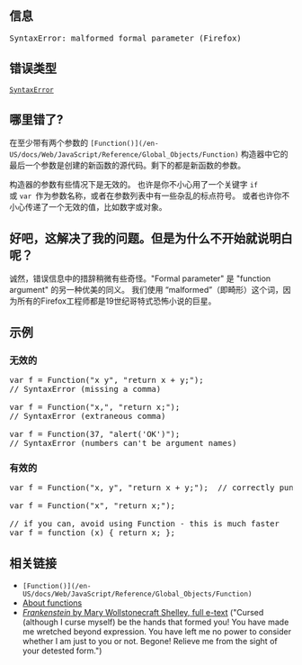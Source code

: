 ## 信息

<pre class="syntaxbox">SyntaxError: malformed formal parameter (Firefox)
</pre>

## 错误类型

[`SyntaxError`](/zh-CN/docs/Web/JavaScript/Reference/Global_Objects/SyntaxError "SyntaxError 对象代表尝试解析语法上不合法的代码的错误.")

## 哪里错了?

在至少带有两个参数的 `[Function()](/en-US/docs/Web/JavaScript/Reference/Global_Objects/Function)` 构造器中它的最后一个参数是创建的新函数的源代码。剩下的都是新函数的参数。

构造器的参数有些情况下是无效的。 也许是你不小心用了一个关键字 `if` 或 `var `作为参数名称，或者在参数列表中有一些杂乱的标点符号。 或者也许你不小心传递了一个无效的值，比如数字或对象。

## 好吧，这解决了我的问题。但是为什么不开始就说明白呢？

诚然，错误信息中的措辞稍微有些奇怪。"Formal parameter" 是 "function argument" 的另一种优美的同义。 我们使用 “malformed”（即畸形）这个词，因为所有的Firefox工程师都是19世纪哥特式恐怖小说的巨星。

## 示例

### 无效的

<pre class="brush: js example-bad">var f = Function("x y", "return x + y;");  
// SyntaxError (missing a comma)

var f = Function("x,", "return x;");  
// SyntaxError (extraneous comma)

var f = Function(37, "alert('OK')");
// SyntaxError (numbers can't be argument names)
</pre>

### 有效的

<pre class="brush: js example-good">var f = Function("x, y", "return x + y;");  // correctly punctuated

var f = Function("x", "return x;");

// if you can, avoid using Function - this is much faster
var f = function (x) { return x; };
</pre>

## 相关链接

*   `[Function()](/en-US/docs/Web/JavaScript/Reference/Global_Objects/Function)`
*   [About functions](/en-US/docs/Web/JavaScript/Guide/Functions)
*   [_Frankenstein_ by Mary Wollstonecraft Shelley, full e-text](https://www.gutenberg.org/ebooks/84) ("Cursed (although I curse myself) be the hands that formed you! You have made me wretched beyond expression. You have left me no power to consider whether I am just to you or not. Begone! Relieve me from the sight of your detested form.")